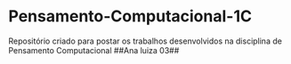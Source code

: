 # Pensamento-Computacional-1C 
Repositório criado para postar os trabalhos desenvolvidos na disciplina de Pensamento Computacional
##Ana luiza 03##
